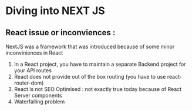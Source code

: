 # Diving into NEXT JS 

## React issue or inconviences : 

NextJS was a framework that was introduced because of some minor inconviniences in React

1. In a React project, you have to maintain a separate Backend project for your API routes
2. React does not provide out of the box routing (you have to use react-router-dom)
3. React is not SEO Optimised 
    : not exactly true today because of React Server components
4. Waterfalling problem
